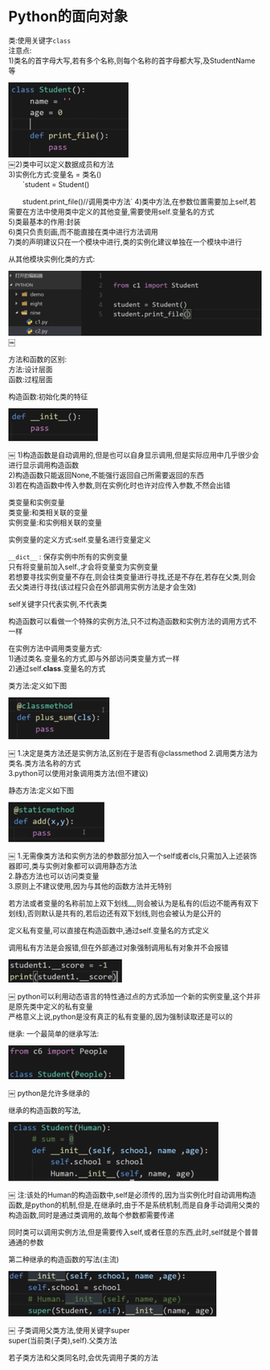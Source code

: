# Python的面向对象

类:使用关键字`class`</br>
注意点:</br>
1)类名的首字母大写,若有多个名称,则每个名称的首字母都大写,及StudentName等

![1-1](Snip20180302_25.png)</br>
￼2)类中可以定义数据成员和方法</br>
3)实例化方式:变量名 = 类名()</br>
　　`student = Student()
  
　　student.print_file()//调用类中方法`
4)类中方法,在参数位置需要加上self,若需要在方法中使用类中定义的其他变量,需要使用self.变量名的方式</br>
5)类最基本的作用:封装</br>
6)类只负责刻画,而不能直接在类中进行方法调用</br>
7)类的声明建议只在一个模块中进行,类的实例化建议单独在一个模块中进行</br>

从其他模块实例化类的方式:

![1-2](Snip20180302_26.png)
￼


方法和函数的区别:</br>
方法:设计层面</br>
函数:过程层面

构造函数:初始化类的特征

![1-3](Snip20180302_27.png)

￼
1)构造函数是自动调用的,但是也可以自身显示调用,但是实际应用中几乎很少会进行显示调用构造函数</br>
2)构造函数只能返回None,不能强行返回自己所需要返回的东西</br>
3)若在构造函数中传入参数,则在实例化时也许对应传入参数,不然会出错

类变量和实例变量</br>
类变量:和类相关联的变量</br>
实例变量:和实例相关联的变量</br>

实例变量的定义方式:self.变量名进行变量定义

`__dict__` : 保存实例中所有的实例变量</br>
只有将变量前加入self.,才会将变量变为实例变量</br>
若想要寻找实例变量不存在,则会往类变量进行寻找,还是不存在,若存在父类,则会去父类进行寻找(该过程只会在外部调用实例方法是才会生效)</br>

self关键字只代表实例,不代表类

构造函数可以看做一个特殊的实例方法,只不过构造函数和实例方法的调用方式不一样

在实例方法中调用类变量方式:</br>
1)通过类名.变量名的方式,即与外部访问类变量方式一样</br>
2)通过self.__class__.变量名的方式

类方法:定义如下图

![1-4](Snip20180302_28.png)

￼
1.决定是类方法还是实例方法,区别在于是否有@classmethod
2.调用类方法为类名.类方法名称的方式  
3.python可以使用对象调用类方法(但不建议)

静态方法:定义如下图

![1-5](Snip20180302_29.png)

￼
1.无需像类方法和实例方法的参数部分加入一个self或者cls,只需加入上述装饰器即可,类与实例对象都可以调用静态方法</br>
2.静态方法也可以访问类变量</br>
3.原则上不建议使用,因为与其他的函数方法并无特别</br>

若方法或者变量的名称前加上双下划线__,则会被认为是私有的(后边不能再有双下划线),否则默认是共有的,若后边还有双下划线,则也会被认为是公开的

定义私有变量,可以直接在构造函数中,通过self.变量名的方式定义

调用私有方法是会报错,但在外部通过对象强制调用私有对象并不会报错

![1-6](Snip20180302_30.png)

￼
python可以利用动态语言的特性通过点的方式添加一个新的实例变量,这个并非是原先类中定义的私有变量</br>
严格意义上说,python是没有真正的私有变量的,因为强制读取还是可以的

继承:
一个最简单的继承写法:

![1-7](Snip20180302_31.png)

￼
python是允许多继承的

继承的构造函数的写法,

![1-8](Snip20180302_34.png)

￼
注:该处的Human的构造函数中,self是必须传的,因为当实例化时自动调用构造函数,是python的机制,但是,在继承时,由于不是系统机制,而是自身手动调用父类的构造函数,同时是通过类调用的,故每个参数都需要传递

同时类可以调用实例方法,但是需要传入self,或者任意的东西,此时,self就是个普普通通的参数

第二种继承的构造函数的写法(主流)

![1-10](Snip20180302_35.png)

￼
子类调用父类方法,使用关键字super</br>
super(当前类(子类),self).父类方法

若子类方法和父类同名时,会优先调用子类的方法
